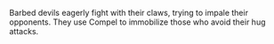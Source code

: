 Barbed devils eagerly fight with their claws, trying to impale their opponents. They use Compel to immobilize those who avoid their hug attacks.